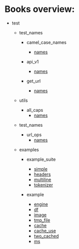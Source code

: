 # Books overview:

 * test
     * test_names
         * camel_case_names
             * [names](test/test_names/camel_case_names/names.md)

         * api_v1
             * [names](test/test_names/api_v1/names.md)

         * get_url
             * [names](test/test_names/get_url/names.md)

     * utils
         * all_caps
             * [names](test/utils/all_caps/names.md)

     * test_names
         * url_ops
             * [names](test/test_names/url_ops/names.md)

     * examples
         * example_suite
             * [simple](test/examples/example_suite/simple.md)
             * [headers](test/examples/example_suite/headers.md)
             * [multiline](test/examples/example_suite/multiline.md)
             * [tokenizer](test/examples/example_suite/tokenizer.md)

         * example
             * [engine](test/examples/example/engine.md)
             * [df](test/examples/example/df.md)
             * [image](test/examples/example/image.md)
             * [tmp_file](test/examples/example/tmp_file.md)
             * [cache](test/examples/example/cache.md)
             * [cache_use](test/examples/example/cache_use.md)
             * [two_cached](test/examples/example/two_cached.md)
             * [ms](test/examples/example/ms.md)

